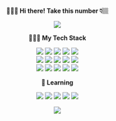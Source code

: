 <p align="center"><b>🙋🏻‍♂️ Hi there! Take this number 👇🏼</b></p>
<p align="center">
  <img src="https://profile-counter.glitch.me/iwfan/count.svg" />
</p>


<p align="center"><b>🧑🏻‍💻  My Tech Stack</b></p>
<p align="center">
  <img src="https://img.shields.io/badge/-HTML5-%23E44D27?style=flat-square&logo=html5&logoColor=ffffff" />
  <img src="https://img.shields.io/badge/-CSS3-%231572B6?style=flat-square&logo=css3" />
  <img src="https://img.shields.io/badge/-Angular-%23E44D27?style=flat-square&logo=angular&logoColor=ffffff" />
  <img src="https://img.shields.io/badge/-Vue.js-%232c3e50?style=flat-square&logo=Vue.js" />
  <img src="https://img.shields.io/badge/-React-%23282C34?style=flat-square&logo=react" />
  <br />
  <img src="https://img.shields.io/badge/-JavaScript-%23f7a41d?style=flat-square&logo=javascript&logoColor=white" />
  <img src="https://img.shields.io/badge/TypeScript%20-%23007ACC.svg?&style=flat-square&logo=typescript&logoColor=white"/>
  <img src="https://img.shields.io/badge/-Next.js-%23000000?style=flat-square&logo=Next.js" />
  <img src="https://img.shields.io/badge/-Gatsby-%23663399?style=flat-square&logo=gatsby" />
  <img src="https://img.shields.io/badge/-TailwindCss-%231a202c?style=flat-square&logo=tailwind-css" />
  <br />
  <img src="https://img.shields.io/badge/neovim-%2357A143.svg?&style=flat-square&logo=neovim&logoColor=white"/>
  <img src="https://img.shields.io/badge/-Linux-%23f7a41d?style=flat-square&logo=linux&logoColor=%23ffffff" />
  <img src="https://img.shields.io/badge/-GitHub%20Actions-%232088FF?style=flat-square&logo=github-actions&logoColor=ffffff" />
  <img src="https://img.shields.io/badge/-Vercel-%23000000?style=flat-square&logo=vercel&logoColor=ffffff" />
  <img src="https://img.shields.io/badge/-Netlify-%2300C7B7?style=flat-square&logo=netlify&logoColor=ffffff" />
</p>

<p align="center"><b>🤔  Learning</b></p>
<p align="center">
  <img src="https://img.shields.io/badge/lua-%232C2D72.svg?&style=flat-square&logo=lua&logoColor=white"/>
  <img src="https://img.shields.io/badge/go-%2300ADD8.svg?&style=flat-square&logo=go&logoColor=white" />
  <img src="https://img.shields.io/badge/rust-%23000000.svg?&style=flat-square&logo=rust&logoColor=white"/>
  <img src="https://img.shields.io/badge/-Docker-%232496ED?style=flat-square&logo=docker&logoColor=ffffff" />
  <img src="https://img.shields.io/badge/-Serverless-%23FD5750?style=flat-square&logo=serverless&logoColor=ffffff" />
</p>

<p align="center">
  <img src="https://github-readme-stats.vercel.app/api?username=iwfan&show_icons=true)](https://github.com/anuraghazra/github-readme-stats" />
</p>
